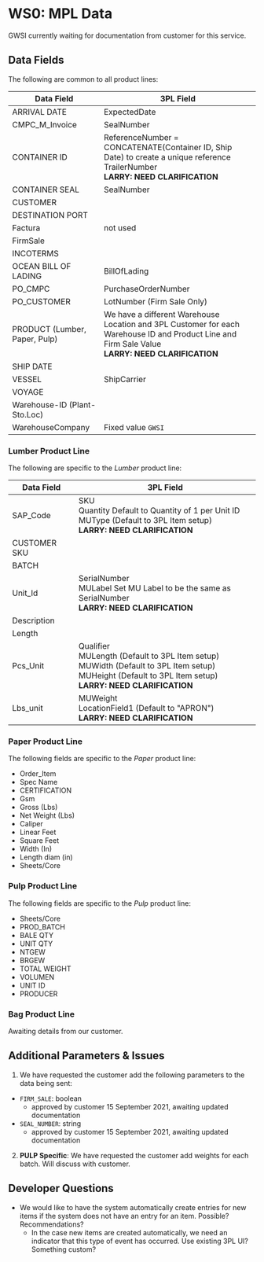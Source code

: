 # WS0: MPL Data

GWSI currently waiting for documentation from customer for this service.

## Data Fields

The following are common to all product lines:

Data Field | 3PL Field
---------|---------
ARRIVAL DATE | ExpectedDate |
CMPC_M_Invoice | SealNumber |
CONTAINER ID | ReferenceNumber = CONCATENATE(Container ID, Ship Date) to create a unique reference<br>TrailerNumber<br>**LARRY: NEED CLARIFICATION**  |
CONTAINER SEAL | SealNumber
CUSTOMER |  |
DESTINATION PORT |  |
Factura | not used |
FirmSale | |
INCOTERMS |  |
OCEAN BILL OF LADING | BillOfLading |
PO_CMPC | PurchaseOrderNumber |
PO_CUSTOMER | LotNumber (Firm Sale Only) |
PRODUCT (Lumber, Paper, Pulp) | We have a different Warehouse Location and 3PL Customer for each Warehouse ID and Product Line and Firm Sale Value<br>**LARRY: NEED CLARIFICATION**  |
SHIP DATE |  |
VESSEL | ShipCarrier |
VOYAGE |  |
Warehouse-ID (Plant-Sto.Loc) | |
WarehouseCompany | Fixed value `GWSI` |

### Lumber Product Line

The following are specific to the _Lumber_ product line:

Data Field | 3PL Field
---------|---------
SAP_Code | SKU<br>Quantity Default to Quantity of 1 per Unit ID<br>MUType (Default to 3PL Item setup)<br>**LARRY: NEED CLARIFICATION**  |
CUSTOMER SKU | |
BATCH | |
Unit_Id | SerialNumber<br>MULabel Set MU Label to be the same as SerialNumber<br>**LARRY: NEED CLARIFICATION**  |
Description | |
Length | |
Pcs_Unit | Qualifier<br>MULength (Default to 3PL Item setup)<br>MUWidth (Default to 3PL Item setup)<br>MUHeight (Default to 3PL Item setup)<br>**LARRY: NEED CLARIFICATION**  |
Lbs_unit | MUWeight<br>LocationField1 (Default to "APRON")<br>**LARRY: NEED CLARIFICATION** |

### Paper Product Line

The following fields are specific to the _Paper_ product line:

- Order_Item
- Spec Name
- CERTIFICATION
- Gsm
- Gross (Lbs)
- Net Weight (Lbs)
- Caliper
- Linear Feet
- Square Feet
- Width (In)
- Length diam (in)
- Sheets/Core

### Pulp Product Line

The following fields are specific to the _Pulp_ product line:

- Sheets/Core
- PROD_BATCH
- BALE QTY
- UNIT QTY
- NTGEW
- BRGEW
- TOTAL WEIGHT
- VOLUMEN
- UNIT ID
- PRODUCER

### Bag Product Line

Awaiting details from our customer.

## Additional Parameters & Issues

1. We have requested the customer add the following parameters to the data being sent:

- `FIRM_SALE`: boolean
  - approved by customer 15 September 2021, awaiting updated documentation
- `SEAL_NUMBER`: string
  - approved by customer 15 September 2021, awaiting updated documentation

2. **PULP Specific**: We have requested the customer add weights for each batch. Will discuss with customer.

## Developer Questions

- We would like to have the system automatically create entries for new items if the system does not have an entry for an item. Possible? Recommendations?
  - In the case new items are created automatically, we need an indicator that this type of event has occurred. Use existing 3PL UI? Something custom?
